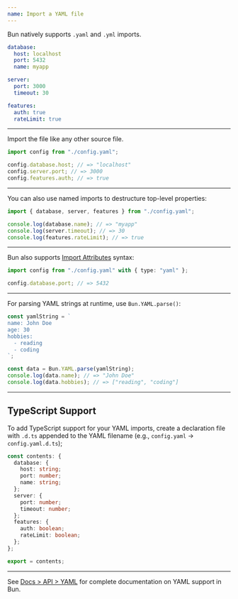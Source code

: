 ```yaml
---
name: Import a YAML file
---
```


Bun natively supports `.yaml` and `.yml` imports.

```yaml#config.yaml
database:
  host: localhost
  port: 5432
  name: myapp

server:
  port: 3000
  timeout: 30

features:
  auth: true
  rateLimit: true
```

---

Import the file like any other source file.

```ts
import config from "./config.yaml";

config.database.host; // => "localhost"
config.server.port; // => 3000
config.features.auth; // => true
```

---

You can also use named imports to destructure top-level properties:

```ts
import { database, server, features } from "./config.yaml";

console.log(database.name); // => "myapp"
console.log(server.timeout); // => 30
console.log(features.rateLimit); // => true
```

---

Bun also supports [Import Attributes](https://github.com/tc39/proposal-import-attributes) syntax:

```ts
import config from "./config.yaml" with { type: "yaml" };

config.database.port; // => 5432
```

---

For parsing YAML strings at runtime, use `Bun.YAML.parse()`:

```ts
const yamlString = `
name: John Doe
age: 30
hobbies:
  - reading
  - coding
`;

const data = Bun.YAML.parse(yamlString);
console.log(data.name); // => "John Doe"
console.log(data.hobbies); // => ["reading", "coding"]
```

---

## TypeScript Support

To add TypeScript support for your YAML imports, create a declaration file with `.d.ts` appended to the YAML filename (e.g., `config.yaml` → `config.yaml.d.ts`);

```ts#config.yaml.d.ts
const contents: {
  database: {
    host: string;
    port: number;
    name: string;
  };
  server: {
    port: number;
    timeout: number;
  };
  features: {
    auth: boolean;
    rateLimit: boolean;
  };
};

export = contents;
```

---

See [Docs > API > YAML](https://bun.com/docs/api/yaml) for complete documentation on YAML support in Bun.
